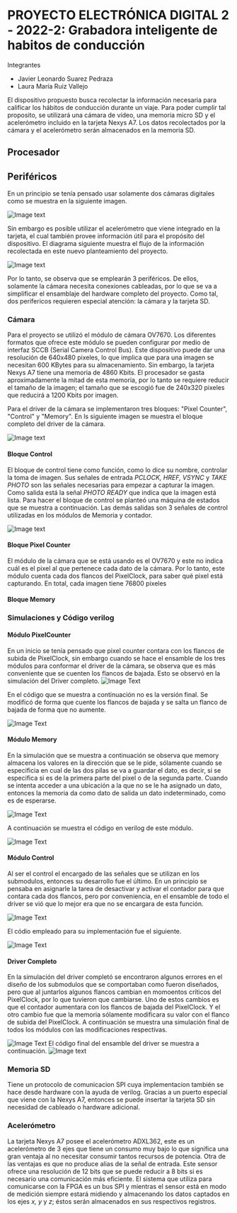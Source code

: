 # PROYECTO ELECTRÓNICA DIGITAL 2 - 2022-2: Grabadora inteligente de habitos de conducción
Integrantes
* Javier Leonardo Suarez Pedraza
* Laura María Ruiz Vallejo

El dispositivo propuesto busca recolectar la información necesaria para calificar los hábitos de conducción durante un viaje. Para poder cumplir tal proposito, se utilizará una cámara de vídeo, una memoria micro SD y el acelerómetro incluido en la tarjeta Nexys A7. Los datos recolectados por la cámara y el acelerómetro serán almacenados en la memoria SD.

## Procesador

## Periféricos
En un principio se tenía pensado usar solamente dos cámaras digitales como se muestra en la siguiente imagen. 

![Image text](https://github.com/lmruizva/Proyecto-Digital-22/blob/eeec2f4df958ab22d49a85660d95b20754356869/imagenes/idea1.png)

Sin embargo es posible utilizar el acelerómetro que viene integrado en la tarjeta, el cual también provee información útil para el propósito del dispositivo. El diagrama siguiente muestra el flujo de la información recolectada en este nuevo planteamiento del proyecto.

![Image text](https://github.com/lmruizva/Proyecto-Digital-22/blob/eeec2f4df958ab22d49a85660d95b20754356869/imagenes/flujo_datos.png)

Por lo tanto, se observa que se emplearán 3 periféricos. De ellos, solamente la cámara necesita conexiones cableadas, por lo que se va a simplificar el ensamblaje del hardware completo del proyecto. Como tal, dos perifericos requieren especial atención: la cámara y la tarjeta SD.

### Cámara
Para el proyecto se utilizó el módulo de cámara OV7670. Los diferentes formatos que ofrece este módulo se pueden configurar por medio de interfaz SCCB (Serial Camera Control Bus). Este dispositivo puede dar una resolución de 640x480 pixeles, lo que implica que para una imagen se necesitan 600 KBytes para su almacenamiento. Sin embargo, la tarjeta Nexys A7 tiene una memoria de 4860 Kbits. El procesador se gasta aproximadamente la mitad de esta memoria, por lo tanto se requiere reducir el tamaño de la imagen; el tamaño que se escogió fue de 240x320 pixeles que reducirá a 1200 Kbits por imagen.

Para el driver de la cámara se implementaron tres bloques: "Pixel Counter", "Control" y "Memory". En ls siguiente imagen se muestra el bloque completo del driver de la cámara.

![Image text](https://github.com/lmruizva/Proyecto-Digital-22/blob/2f50caa55661111a0cf234ccee30a453a028e99a/imagenes/Driver_camara.png)

#### Bloque Control
El bloque de control tiene como función, como lo dice su nombre, controlar la toma de imagen. Sus señales de entrada *PCLOCK, HREF, VSYNC* y *TAKE PHOTO* son las señales necesarias para empezar a capturar la imagen. Como salida está la señal *PHOTO READY* que indica que la imagen está lista. Para hacer el bloque de control se planteó una máquina de estados que se muestra a continuación. Las demás salidas son 3 señales de control utilizadas en los módulos de Memoria y contador.

![Image text](https://github.com/lmruizva/Proyecto-Digital-22/blob/2304d7cbd51b4ba39fec8ea204e2ee99e96fb883/imagenes/Maquina_estados.png)


#### Bloque Pixel Counter
El módulo de la cámara que se está usando es el OV7670 y este no indica cuál es el pixel al que pertenece cada dato de la cámara. Por lo tanto, este módulo cuenta cada dos flancos del PixelClock, para saber qué pixel está capturando. En total, cada imagen tiene 76800 pixeles


#### Bloque Memory

### Simulaciones y Código verilog
#### Módulo PixelCounter
En un inicio se tenía pensado que pixel counter contara con los flancos de subida de PixelClock, sin embargo cuando se hace el ensamble de los tres módulos para conformar el driver de la cámara, se observa que es más conveniente que se cuenten los flancos de bajada. Esto se observó en la simulación del Driver completo.
![Image Text](https://github.com/lmruizva/Proyecto-Digital-22/blob/300a503f9e7ff7229ef195c4fb588a2b050308e3/imagenes/PixelCounterSimulation.jpeg)

En el código que se muestra a continuación no es la versión final. Se modificó de forma que cuente los flancos de bajada y se salta un flanco de bajada de forma que no aumente.

![Image Text](https://github.com/lmruizva/Proyecto-Digital-22/blob/f91a9e51ceb243570688c5a5a7a32ca7b8b40f1b/imagenes/PixelCounterSimulation.jpeg)

#### Módulo Memory
En la simulación que se muestra a continuación se observa que memory almacena los valores en la dirección que se le pide, sólamente cuando se especificia en cual de las dos pilas se va a guardar el dato, es decir, si se especifica si es de la primera parte del pixel o de la segunda parte. Cuando se intenta acceder a una ubicación a la que no se le ha asignado un dato, entonces la memoria da como dato de salida un dato indeterminado, como es de esperarse.

![Image Text](https://github.com/lmruizva/Proyecto-Digital-22/blob/f91a9e51ceb243570688c5a5a7a32ca7b8b40f1b/imagenes/CameraMemorySimulation.jpeg)

A continuación se muestra el código en verilog de este módulo.

![Image Text](https://github.com/lmruizva/Proyecto-Digital-22/blob/f91a9e51ceb243570688c5a5a7a32ca7b8b40f1b/imagenes/CameraMemoryCode.jpeg)

#### Módulo Control

Al ser el control el encargado de las señales que se utilizan en los submodulos, entonces su desarrollo fue el último. En un principio se pensaba en asignarle la tarea de desactivar y activar el contador para que contara cada dos flancos, pero por conveniencia, en el ensamble de todo el driver se vió que lo mejor era que no se encargara de esta función.

![Image Text](https://github.com/lmruizva/Proyecto-Digital-22/blob/036f712657e55ff04af80e3449c427ddcfa6a77f/imagenes/ControlSimulation.jpeg)

El códio empleado para su implementación fue el siguiente.

![Image Text](https://github.com/lmruizva/Proyecto-Digital-22/blob/036f712657e55ff04af80e3449c427ddcfa6a77f/imagenes/ControlCode.jpeg)

#### Driver Completo

En la simulación del driver completó se encontraron algunos errores en el diseño de los submodulos que se comportaban como fueron diseñados, pero que al juntarlos algunos flancos cambian en momoentos críticos del PixelClock, por lo que tuvieron que cambiarse. Uno de estos cambios es que el contador aumentara con los flancos de bajada del PixelClock. Y el otro cambio fue que la memoria sólamente modificara su valor con el flanco de subida del PixelClock. A continuación se muestra una simulación final de todos los módulos con las modificaciones respectivas.

![Image Text](https://github.com/lmruizva/Proyecto-Digital-22/blob/036f712657e55ff04af80e3449c427ddcfa6a77f/imagenes/DriverSimulation.jpeg)
El código final del ensamble del driver se muestra a continuación.
![Image text](https://github.com/lmruizva/Proyecto-Digital-22/blob/64794a9888e1559f843c4f5c30fd4fb2d4ed2feb/imagenes/Screenshot%20from%202022-11-24%2011-54-29.png)


### Memoria SD
Tiene un protocolo de comunicacion SPI cuya implementacion también se hace desde hardware con la ayuda de verilog. Gracias a un puerto especial que viene con la Nexys A7, entonces se puede insertar la tarjeta SD sin necesidad de cableado o hardware adicional.

### Acelerómetro
La tarjeta Nexys A7 posee el acelerómetro ADXL362, este es un acelerómetro de 3 ejes que tiene un consumo muy bajo lo que significa una gran ventaja al no necesitar consumir tantos recursos de potencia. Otra de las ventajas es que no produce alias de la señal de entrada. Este sensor ofrece una resolución de 12 bits que se puede reducir a 8 bits si es necesario una comunicación más eficiente. El sistema que utiliza para comunicarse con la FPGA es un bus SPI y mientras el sensor está en modo de medición siempre estará midiendo y almacenando los datos captados en los ejes *x, y*  y *z*; éstos serán almacenados en sus respectivos registros.



